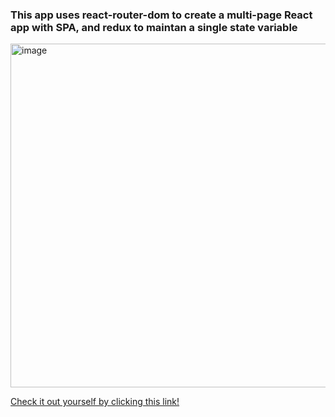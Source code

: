 ### This app uses react-router-dom to create a multi-page React app with SPA, and redux to maintan a single state variable
<img width="550" alt="image" src="https://user-images.githubusercontent.com/54572908/174784225-905b4634-e426-4302-bd29-aa8f17ed3e2d.png">

[Check it out yourself by clicking this link!](https://spa.vishakhavel.net/)
